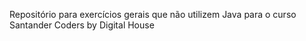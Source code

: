Repositório para exercícios gerais que não utilizem Java para o curso Santander Coders by Digital House
